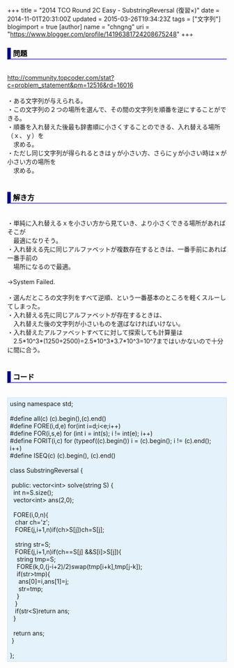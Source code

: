 +++
title = "2014 TCO Round 2C Easy - SubstringReversal (復習×)"
date = 2014-11-01T20:31:00Z
updated = 2015-03-26T19:34:23Z
tags = ["文字列"]
blogimport = true 
[author]
	name = "chngng"
	uri = "https://www.blogger.com/profile/14196381724208675248"
+++

<div dir="ltr" style="text-align: left;" trbidi="on"><h3 style="border-bottom: 2px solid slateblue; border-left: 8px solid navy; color: black; padding: 0px 0px 1px 5px;">問題 </h3><br /><a href="http://community.topcoder.com/stat?c=problem_statement&amp;pm=12516&amp;rd=16016" target="_blank">http://community.topcoder.com/stat?c=problem_statement&amp;pm=12516&amp;rd=16016</a><br /><br />・ある文字列が与えられる。<br />・この文字列の２つの場所を選んで、その間の文字列を順番を逆にすることができる。<br />・順番を入れ替えた後最も辞書順に小さくすることのできる、入れ替える場所（ｘ、ｙ）を<br />　求める。<br />・ただし同じ文字列が得られるときはｙが小さい方、さらにｙが小さい時はｘが小さい方の場所を<br />　求める。<br /><br /><h3 style="border-bottom: 2px solid slateblue; border-left: 8px solid navy; color: black; padding: 0px 0px 1px 5px;">解き方 </h3><br />・単純に入れ替えるｘを小さい方から見ていき、より小さくできる場所があればそこが<br />　最適になりそう。<br />・入れ替える先に同じアルファベットが複数存在するときは、一番手前にあれば一番手前の<br />　場所になるので最適。<br /><br />→System Failed.<br /><br />・選んだところの文字列をすべて逆順、という一番基本のところを軽くスルーしてしまった。<br />・入れ替える先に同じアルファベットが存在するときは、<br />　入れ替えた後の文字列が小さいものを選ばなければいけない。<br />・入れ替えたアルファベットすべてに対して探索しても計算量は<br />　2.5*10^3*(1250+2500)=2.5*10^3*3.7*10^3=10^7まではいかないので十分に間に合う。<br /><br /><h3 style="border-bottom: 2px solid slateblue; border-left: 8px solid navy; color: black; padding: 0px 0px 1px 5px;">コード </h3><br /><div style="background-color: #e3f2fb; border: 1px dotted #CCCCCC; padding: 5px;">using namespace std;<br /><br />#define all(c) (c).begin(),(c).end()<br />#define FORE(i,d,e) for(int i=d;i&lt;e;i++)<br />#define FOR(i,s,e) for (int i = int(s); i != int(e); i++)<br />#define FORIT(i,c) for (typeof((c).begin()) i = (c).begin(); i != (c).end(); i++)<br />#define ISEQ(c) (c).begin(), (c).end()<br /><br />class SubstringReversal {<br /><br /><span class="Apple-tab-span" style="white-space: pre;"> </span>public: vector&lt;int&gt; solve(string S) {<br /><span class="Apple-tab-span" style="white-space: pre;">  </span>int n=S.size();<br /><span class="Apple-tab-span" style="white-space: pre;">  </span>vector&lt;int&gt; ans(2,0);<br /><br /><span class="Apple-tab-span" style="white-space: pre;">  </span>FORE(i,0,n){<br /><span class="Apple-tab-span" style="white-space: pre;">   </span>char ch='z';<br /><span class="Apple-tab-span" style="white-space: pre;">   </span>FORE(j,i+1,n)if(ch&gt;S[j])ch=S[j];<br /><br /><span class="Apple-tab-span" style="white-space: pre;">   </span>string str=S;<br /><span class="Apple-tab-span" style="white-space: pre;">   </span>FORE(j,i+1,n)if(ch==S[j] &amp;&amp;S[i]&gt;S[j]){<br /><span class="Apple-tab-span" style="white-space: pre;">    </span>string tmp=S;<br /><span class="Apple-tab-span" style="white-space: pre;">    </span>FORE(k,0,(j-i+2)/2)swap(tmp[i+k],tmp[j-k]);<br /><span class="Apple-tab-span" style="white-space: pre;">    </span>if(str&gt;tmp){<br /><span class="Apple-tab-span" style="white-space: pre;">     </span>ans[0]=i,ans[1]=j;<br /><span class="Apple-tab-span" style="white-space: pre;">     </span>str=tmp;<br /><span class="Apple-tab-span" style="white-space: pre;">    </span>}<br /><span class="Apple-tab-span" style="white-space: pre;">   </span>}<br /><span class="Apple-tab-span" style="white-space: pre;">   </span>if(str&lt;S)return ans;<br /><span class="Apple-tab-span" style="white-space: pre;">  </span>}<br /><br /><span class="Apple-tab-span" style="white-space: pre;">  </span>return ans;<br /><span class="Apple-tab-span" style="white-space: pre;"> </span>}<br /><br />};</div></div>
